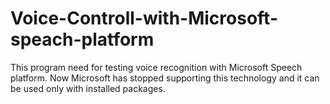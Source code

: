 # Voice-Controll-with-Microsoft-speach-platform
This program need for testing voice recognition with  Microsoft Speech platform. Now Microsoft has stopped supporting this technology and it can be used only with installed packages.
